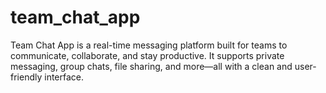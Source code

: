 # team_chat_app
Team Chat App is a real-time messaging platform built for teams to communicate, collaborate, and stay productive. It supports private messaging, group chats, file sharing, and more—all with a clean and user-friendly interface.
